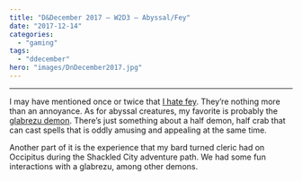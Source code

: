 ```yaml
---
title: "D&December 2017 – W2D3 – Abyssal/Fey"
date: "2017-12-14"
categories: 
  - "gaming"
tags: 
  - "ddecember"
hero: "images/DnDecember2017.jpg"
---
```


* * *

I may have mentioned once or twice that [I hate fey](https://gaming.barretblake.com/2017/11/03/the-d-d-30-day-challenge-day-20/). They’re nothing more than an annoyance. As for abyssal creatures, my favorite is probably the [glabrezu demon](http://forgottenrealms.wikia.com/wiki/Glabrezu). There’s just something about a half demon, half crab that can cast spells that is oddly amusing and appealing at the same time.

Another part of it is the experience that my bard turned cleric had on Occipitus during the Shackled City adventure path. We had some fun interactions with a glabrezu, among other demons.
